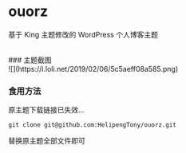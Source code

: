 # ouorz
基于 King 主题修改的 WordPress 个人博客主题

<br/>
### 主题截图
<br/>
![](https://i.loli.net/2019/02/06/5c5aeff08a585.png)

<br/>

### 食用方法
原主题下载链接已失效...
```
git clone git@github.com:HelipengTony/ouorz.git
```
替换原主题全部文件即可
